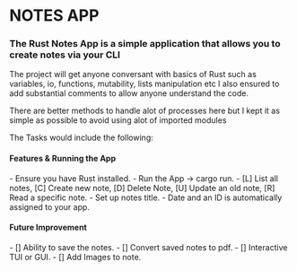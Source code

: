 # NOTES APP

<h3>The Rust Notes App is a simple application that allows you to create notes via your CLI</h3>
<p>The project will get anyone conversant with basics of Rust such as variables, io, functions, mutability, lists manipulation etc I also ensured to add substantial comments to allow anyone understand the code.</p>
<p>There are better methods to handle alot of processes here but I kept it as simple as possible to avoid using alot of imported modules</p>

<p>The Tasks would include the following:</p>

<h4>Features & Running the App</h4>
- Ensure you have Rust installed.
- Run the App -> cargo run.
- [L] List all notes, [C] Create new note, [D] Delete Note, [U] Update an old note, [R] Read a specific note.
- Set up notes title.
- Date and an ID is automatically assigned to your app.

<h4>Future Improvement</h4>
- [] Ability to save the notes.
- [] Convert saved notes to pdf.
- [] Interactive TUI or GUI.
- [] Add Images to note.
